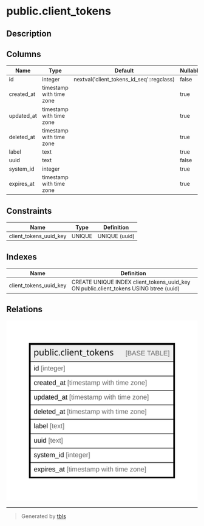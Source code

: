 # public.client_tokens

## Description

## Columns

| Name | Type | Default | Nullable | Children | Parents | Comment |
| ---- | ---- | ------- | -------- | -------- | ------- | ------- |
| id | integer | nextval('client_tokens_id_seq'::regclass) | false |  |  |  |
| created_at | timestamp with time zone |  | true |  |  |  |
| updated_at | timestamp with time zone |  | true |  |  |  |
| deleted_at | timestamp with time zone |  | true |  |  |  |
| label | text |  | true |  |  |  |
| uuid | text |  | false |  |  |  |
| system_id | integer |  | true |  |  |  |
| expires_at | timestamp with time zone |  | true |  |  |  |

## Constraints

| Name | Type | Definition |
| ---- | ---- | ---------- |
| client_tokens_uuid_key | UNIQUE | UNIQUE (uuid) |

## Indexes

| Name | Definition |
| ---- | ---------- |
| client_tokens_uuid_key | CREATE UNIQUE INDEX client_tokens_uuid_key ON public.client_tokens USING btree (uuid) |

## Relations

![er](public.client_tokens.svg)

---

> Generated by [tbls](https://github.com/k1LoW/tbls)
